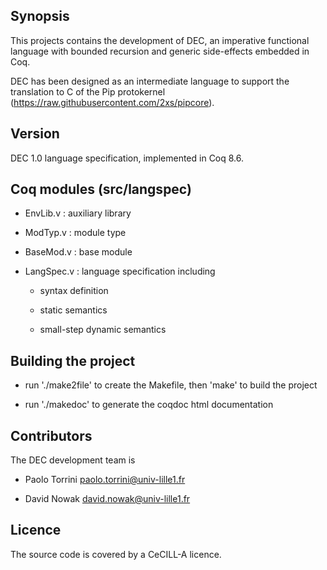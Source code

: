 
## Synopsis

This projects contains the development of DEC, an imperative
functional language with bounded recursion and generic side-effects
embedded in Coq.

DEC has been designed as an intermediate language to support the
translation to C of the Pip protokernel
(https://raw.githubusercontent.com/2xs/pipcore).

## Version

DEC 1.0 language specification, implemented in Coq 8.6.

## Coq modules (src/langspec)

* EnvLib.v : auxiliary library

* ModTyp.v : module type

* BaseMod.v : base module

* LangSpec.v : language specification including

  + syntax definition

  + static semantics

  + small-step dynamic semantics

## Building the project

* run './make2file' to create the Makefile, then 'make' to build the project

* run './makedoc' to generate the coqdoc html documentation

## Contributors

The DEC development team is

* Paolo Torrini <paolo.torrini@univ-lille1.fr>

* David Nowak <david.nowak@univ-lille1.fr>

## Licence

The source code is covered by a CeCILL-A licence.
